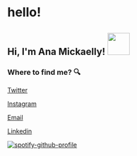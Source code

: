 # hello!

<h2> 
    Hi, I'm Ana Mickaelly!
    <img src="https://media.giphy.com/media/mGcNjsfWAjY5AEZNw6/giphy.gif" width="50">
</h2>

### Where to find me? :mag:

<a href="https://twitter.com/ana_codes2"></a> [Twitter](https://twitter.com/ana_codes2)

<a href="https://www.instagram.com/anaagu4ilar_/"></a> [Instagram](https://www.instagram.com/anaagu4ilar_/)

<a href="mailto:ana.codes2@gmail.com"></a> [Email](mailto:ana.codes2@gmail.com)

<a href="mailto:https://www.linkedin.com/in/anamickaellydev/"></a> [Linkedin](mailto:https://www.linkedin.com/in/anamickaellydev/)


[![spotify-github-profile](https://spotify-github-profile.vercel.app/api/view?uid=1fapwduc8ns4vddy83jmfha1x&cover_image=true&theme=default&show_offline=false&bar_color=b14eae)](https://github.com/kittinan/spotify-github-profile)

</div>



